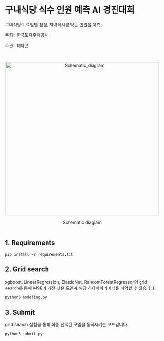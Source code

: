 # 구내식당 식수 인원 예측 AI 경진대회

구내식당의 요일별 점심, 저녁식사를 먹는 인원을 예측

주최 : 한국토지주택공사

주관 : 데이콘

</br>


<p align="center">
  <img width="500" alt="Schematic_diagram" src="https://user-images.githubusercontent.com/68064510/220250399-82d5c73e-173c-4203-851b-b790dc63f7fa.png">

<center>Schematic diagram</center>  

</br>

## 1. Requirements
```
pip install -r requirements.txt
```

## 2. Grid search
xgboost, LinearRegression, ElasticNet, RandomForestRegressor의 grid search를 통해 MSE가 가장 낮은 모델과 해당 하이퍼파라미터를 파악할 수 있습니다.

```
python3 modeling.py  
```

## 3. Submit
grid search 실험을 통해 최종 선택된 모델을 동작시키는 코드입니다.
```
python3 submit.py
```